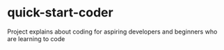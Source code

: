 # quick-start-coder
Project explains about coding for aspiring developers and beginners who are learning to code
